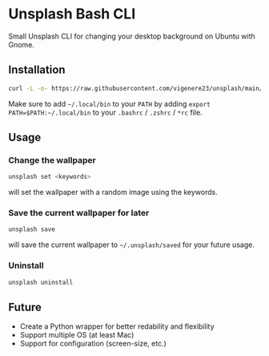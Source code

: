 # Unsplash Bash CLI

Small Unsplash CLI for changing your desktop background on Ubuntu with Gnome.

## Installation

```sh
curl -L -o- https://raw.githubusercontent.com/vigenere23/unsplash/main/install.sh | bash
```

Make sure to add `~/.local/bin` to your `PATH` by adding `export PATH=$PATH:~/.local/bin` to your `.bashrc` / `.zshrc` / `*rc` file.

## Usage

### Change the wallpaper

```sh
unsplash set <keywords>
```

will set the wallpaper with a random image using the <keywords> keywords.

### Save the current wallpaper for later

```sh
unsplash save
```

will save the current wallpaper to `~/.unsplash/saved` for your future usage.

### Uninstall

```sh
unsplash uninstall
```

## Future

- Create a Python wrapper for better redability and flexibility
- Support multiple OS (at least Mac)
- Support for configuration (screen-size, etc.)
